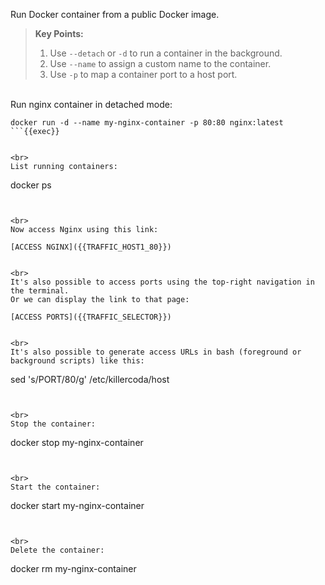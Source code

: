 Run Docker container from a public Docker image.

> **Key Points:**  
> 1. Use `--detach` or `-d` to run a container in the background.  
> 2. Use `--name` to assign a custom name to the container.  
> 3. Use `-p` to map a container port to a host port.


<br>
Run nginx container in detached mode:

```
docker run -d --name my-nginx-container -p 80:80 nginx:latest
```{{exec}}


<br>
List running containers:

```
docker ps
```{{exec}}


<br>
Now access Nginx using this link:

[ACCESS NGINX]({{TRAFFIC_HOST1_80}})


<br>
It's also possible to access ports using the top-right navigation in the terminal.
Or we can display the link to that page:

[ACCESS PORTS]({{TRAFFIC_SELECTOR}})


<br>
It's also possible to generate access URLs in bash (foreground or background scripts) like this:

```
sed 's/PORT/80/g' /etc/killercoda/host
```{{exec}}


<br>
Stop the container:

```
docker stop my-nginx-container
```{{exec}}


<br>
Start the container:

```
docker start my-nginx-container
```{{exec}}


<br>
Delete the container:

```
docker rm my-nginx-container
```{{exec}}
